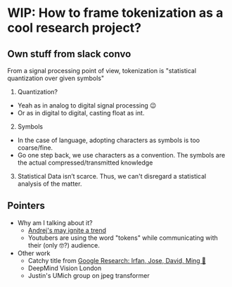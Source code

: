 # WIP: How to frame tokenization as a cool research project?

## Own stuff from slack convo

From a signal processing point of view, tokenization is "statistical quantization over given symbols"

1. Quantization?
  - Yeah as in analog to digital signal processing :wink:
  - Or as in digital to digital, casting float as int.
2. Symbols
  - In the case of language, adopting characters as symbols is too coarse/fine.
  - Go one step back, we use characters as a convention.
    The symbols are the actual compressed/transmitted knowledge
3. Statistical
  Data isn’t scarce.
  Thus, we can't disregard a statistical analysis of the matter.

## Pointers

- Why am I talking about it?
  - [Andrej's may ignite a trend](https://twitter.com/karpathy/status/1759996551378940395)
  - Youtubers are using the word "tokens" while communicating with their (only :nerd_face:?) audience.
- Other work
  - Catchy title from [Google Research: Irfan, Jose, David, Ming 🤩](https://magvit.cs.cmu.edu/v2/)
  - DeepMind Vision London
  - Justin's UMich group on jpeg transformer
